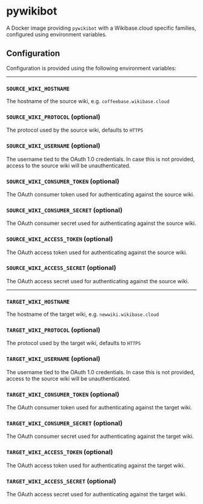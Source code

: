 # pywikibot

A Docker image providing `pywikibot` with a Wikibase.cloud specific families, configured using environment variables.

## Configuration

Configuration is provided using the following environment variables:

---

### `SOURCE_WIKI_HOSTNAME`

The hostname of the source wiki, e.g. `coffeebase.wikibase.cloud`

### `SOURCE_WIKI_PROTOCOL` (optional)

The protocol used by the source wiki, defaults to `HTTPS`

### `SOURCE_WIKI_USERNAME` (optional)

The username tied to the OAuth 1.0 credentials.
In case this is not provided, access to the source wiki will be unauthenticated.

### `SOURCE_WIKI_CONSUMER_TOKEN` (optional)

The OAuth consumer token used for authenticating against the source wiki.

### `SOURCE_WIKI_CONSUMER_SECRET` (optional)

The OAuth consumer secret used for authenticating against the source wiki.

### `SOURCE_WIKI_ACCESS_TOKEN` (optional)

The OAuth access token used for authenticating against the source wiki.

### `SOURCE_WIKI_ACCESS_SECRET` (optional)

The OAuth access secret used for authenticating against the source wiki.

---

### `TARGET_WIKI_HOSTNAME`

The hostname of the target wiki, e.g. `newwiki.wikibase.cloud`

### `TARGET_WIKI_PROTOCOL` (optional)

The protocol used by the target wiki, defaults to `HTTPS`

### `TARGET_WIKI_USERNAME` (optional)

The username tied to the OAuth 1.0 credentials.
In case this is not provided, access to the source wiki will be unauthenticated.

### `TARGET_WIKI_CONSUMER_TOKEN` (optional)

The OAuth consumer token used for authenticating against the target wiki.

### `TARGET_WIKI_CONSUMER_SECRET` (optional)

The OAuth consumer secret used for authenticating against the target wiki.

### `TARGET_WIKI_ACCESS_TOKEN` (optional)

The OAuth access token used for authenticating against the target wiki.

### `TARGET_WIKI_ACCESS_SECRET` (optional)

The OAuth access secret used for authenticating against the target wiki.
